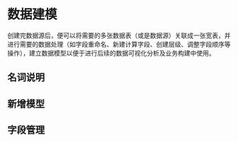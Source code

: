 # 数据建模

创建完数据源后，便可以将需要的多张数据表（或是数据源）关联成一张宽表，并进行需要的数据处理（如字段重命名、新建计算字段、创建层级、调整字段顺序等操作），建立数据模型以便于进行后续的数据可视化分析及业务构建中使用。

## 名词说明


## 新增模型



## 字段管理


